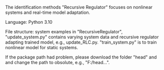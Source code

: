 The identification methods "Recursive Regulator" focuses on nonlinear systems and real-time model adaptation.

Language: Python 3.10

File structure: 
system examples in "RecursiveRegulator", "update_system.py" contains varying system data and recursive regulator adapting trained model, e.g., update_RLC.py. 
"train_system.py" is to train nonlinear model for static systems.

If the package path had problem, please download the folder "head" and and change the path to obsolute, e.g., "F:/head...". 
